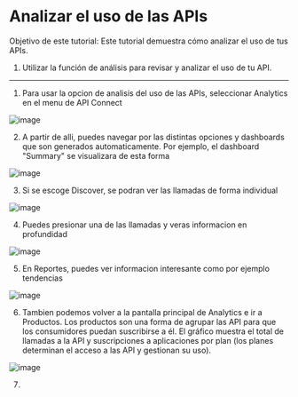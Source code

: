 # Analizar el uso de las APIs 

Objetivo de este tutorial:
Este tutorial demuestra cómo analizar el uso de tus APIs.


1) Utilizar la función de análisis para revisar y analizar el uso de tu API.



---


1) Para usar la opcion de analisis del uso de las APIs, seleccionar Analytics en el menu de API Connect

![image](https://github.com/user-attachments/assets/e7b575dc-6780-41d6-8e54-56f6edace1a3)


2) A partir de alli, puedes navegar por las distintas opciones y dashboards que son generados automaticamente. Por ejemplo, el dashboard "Summary" se visualizara de esta forma

![image](https://github.com/user-attachments/assets/29dd91e7-189a-4d8e-9c92-2114c16a5f34)


3) Si se escoge Discover, se podran ver las llamadas de forma individual

![image](https://github.com/user-attachments/assets/58f0df66-d0c7-43e5-8eff-04c2179c390f)


4) Puedes presionar una de las llamadas y veras informacion en profundidad

![image](https://github.com/user-attachments/assets/628d5076-3d4a-4438-b806-3584f67b2dcf)


5) En Reportes, puedes ver informacion interesante como por ejemplo tendencias

![image](https://github.com/user-attachments/assets/08fe763f-81d3-470c-9902-acb519696945)


6) Tambien podemos volver a la pantalla principal de Analytics e ir a Productos. Los productos son una forma de agrupar las API para que los consumidores puedan suscribirse a él. El gráfico muestra el total de llamadas a la API y suscripciones a aplicaciones por plan (los planes determinan el acceso a las API y gestionan su uso).

![image](https://github.com/user-attachments/assets/e3efb900-a437-4e11-b7e2-f29be6d4c2b7)

7) 
